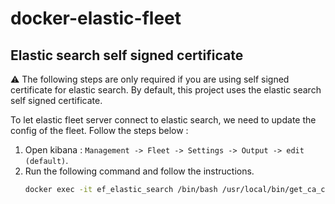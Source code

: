 # docker-elastic-fleet

## Elastic search self signed certificate

⚠️ The following steps are only required if you are using self signed certificate for elastic search. By default, this project uses the elastic search self signed certificate.

To let elastic fleet server connect to elastic search, we need to update the config of the fleet.
Follow the steps below :

1.  Open kibana : `Management -> Fleet -> Settings -> Output -> edit (default)`.
2.  Run the following command and follow the instructions.
    ```bash
    docker exec -it ef_elastic_search /bin/bash /usr/local/bin/get_ca_certs_info.sh
    ```

